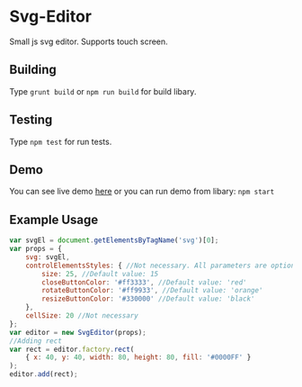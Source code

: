 # Svg-Editor
Small js svg editor. Supports touch screen.  

## Building
Type `grunt build` or `npm run build` for build libary.

## Testing
Type `npm test` for run tests.

## Demo
You can see live demo [here](https://beb21.neocities.org/svg/index.html) or you can run demo from libary: `npm start`

## Example Usage
```javascript
var svgEl = document.getElementsByTagName('svg')[0];
var props = {
	svg: svgEl,
	controlElementsStyles: { //Not necessary. All parameters are optional.
		size: 25, //Default value: 15
		closeButtonColor: '#ff3333', //Default value: 'red'
		rotateButtonColor: '#ff9933', //Default value: 'orange'
		resizeButtonColor: '#330000' //Default value: 'black'
	},
	cellSize: 20 //Not necessary
};
var editor = new SvgEditor(props);
//Adding rect
var rect = editor.factory.rect(
	{ x: 40, y: 40, width: 80, height: 80, fill: '#0000FF' }
);
editor.add(rect);
```